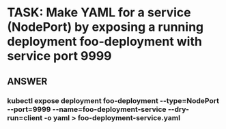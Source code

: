 
# TASK:  Make YAML for a service (NodePort)  by exposing a  running  deployment foo-deployment with service port 9999

## ANSWER


### kubectl expose deployment foo-deployment --type=NodePort --port=9999 --name=foo-deployment-service --dry-run=client -o yaml > foo-deployment-service.yaml


